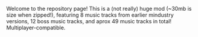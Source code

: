 Welcome to the repository page! This is a (not really) huge mod (~30mb is size when zipped!), featuring 8 music tracks from earlier mindustry versions, 12 boss music tracks, and aprox 49 music tracks in total!
Multiplayer-compatible.
